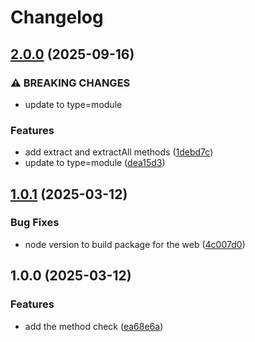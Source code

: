 # Changelog

## [2.0.0](https://github.com/cheminfo/check-cas-number/compare/v1.0.1...v2.0.0) (2025-09-16)


### ⚠ BREAKING CHANGES

* update to type=module

### Features

* add extract and extractAll methods ([1debd7c](https://github.com/cheminfo/check-cas-number/commit/1debd7ca730cfa4f44498687f93788dfc2e4dcd7))
* update to type=module ([dea15d3](https://github.com/cheminfo/check-cas-number/commit/dea15d35103e53b5fa8346ad566ad5ab7283f9a6))

## [1.0.1](https://github.com/cheminfo/validate-cas-number/compare/v1.0.0...v1.0.1) (2025-03-12)

### Bug Fixes

- node version to build package for the web ([4c007d0](https://github.com/cheminfo/validate-cas-number/commit/4c007d0956a053fe698a58d704c64bdfb2d3ebdc))

## 1.0.0 (2025-03-12)

### Features

- add the method check ([ea68e6a](https://github.com/cheminfo/validate-cas-number/commit/ea68e6a252237e797ce3b72b283c5262e2d5afd2))

